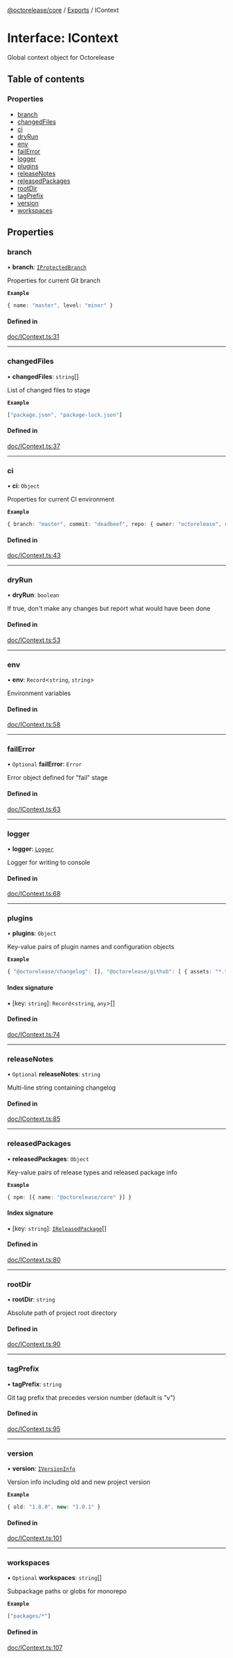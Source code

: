 [@octorelease/core](../README.md) / [Exports](../modules.md) / IContext

# Interface: IContext

Global context object for Octorelease

## Table of contents

### Properties

- [branch](IContext.md#branch)
- [changedFiles](IContext.md#changedfiles)
- [ci](IContext.md#ci)
- [dryRun](IContext.md#dryrun)
- [env](IContext.md#env)
- [failError](IContext.md#failerror)
- [logger](IContext.md#logger)
- [plugins](IContext.md#plugins)
- [releaseNotes](IContext.md#releasenotes)
- [releasedPackages](IContext.md#releasedpackages)
- [rootDir](IContext.md#rootdir)
- [tagPrefix](IContext.md#tagprefix)
- [version](IContext.md#version)
- [workspaces](IContext.md#workspaces)

## Properties

### branch

• **branch**: [`IProtectedBranch`](IProtectedBranch.md)

Properties for current Git branch

**`Example`**

```ts
{ name: "master", level: "minor" }
```

#### Defined in

[doc/IContext.ts:31](https://github.com/zowe-actions/octorelease/blob/3eb8460/packages/core/src/doc/IContext.ts#L31)

___

### changedFiles

• **changedFiles**: `string`[]

List of changed files to stage

**`Example`**

```ts
["package.json", "package-lock.json"]
```

#### Defined in

[doc/IContext.ts:37](https://github.com/zowe-actions/octorelease/blob/3eb8460/packages/core/src/doc/IContext.ts#L37)

___

### ci

• **ci**: `Object`

Properties for current CI environment

**`Example`**

```ts
{ branch: "master", commit: "deadbeef", repo: { owner: "octorelease", repo: "octorelease" } }
```

#### Defined in

[doc/IContext.ts:43](https://github.com/zowe-actions/octorelease/blob/3eb8460/packages/core/src/doc/IContext.ts#L43)

___

### dryRun

• **dryRun**: `boolean`

If true, don't make any changes but report what would have been done

#### Defined in

[doc/IContext.ts:53](https://github.com/zowe-actions/octorelease/blob/3eb8460/packages/core/src/doc/IContext.ts#L53)

___

### env

• **env**: `Record`<`string`, `string`\>

Environment variables

#### Defined in

[doc/IContext.ts:58](https://github.com/zowe-actions/octorelease/blob/3eb8460/packages/core/src/doc/IContext.ts#L58)

___

### failError

• `Optional` **failError**: `Error`

Error object defined for "fail" stage

#### Defined in

[doc/IContext.ts:63](https://github.com/zowe-actions/octorelease/blob/3eb8460/packages/core/src/doc/IContext.ts#L63)

___

### logger

• **logger**: [`Logger`](../classes/Logger.md)

Logger for writing to console

#### Defined in

[doc/IContext.ts:68](https://github.com/zowe-actions/octorelease/blob/3eb8460/packages/core/src/doc/IContext.ts#L68)

___

### plugins

• **plugins**: `Object`

Key-value pairs of plugin names and configuration objects

**`Example`**

```ts
{ "@octorelease/changelog": [], "@octorelease/github": [ { assets: "*.tgz" } ] }
```

#### Index signature

▪ [key: `string`]: `Record`<`string`, `any`\>[]

#### Defined in

[doc/IContext.ts:74](https://github.com/zowe-actions/octorelease/blob/3eb8460/packages/core/src/doc/IContext.ts#L74)

___

### releaseNotes

• `Optional` **releaseNotes**: `string`

Multi-line string containing changelog

#### Defined in

[doc/IContext.ts:85](https://github.com/zowe-actions/octorelease/blob/3eb8460/packages/core/src/doc/IContext.ts#L85)

___

### releasedPackages

• **releasedPackages**: `Object`

Key-value pairs of release types and released package info

**`Example`**

```ts
{ npm: [{ name: "@octorelease/core" }] }
```

#### Index signature

▪ [key: `string`]: [`IReleasedPackage`](IReleasedPackage.md)[]

#### Defined in

[doc/IContext.ts:80](https://github.com/zowe-actions/octorelease/blob/3eb8460/packages/core/src/doc/IContext.ts#L80)

___

### rootDir

• **rootDir**: `string`

Absolute path of project root directory

#### Defined in

[doc/IContext.ts:90](https://github.com/zowe-actions/octorelease/blob/3eb8460/packages/core/src/doc/IContext.ts#L90)

___

### tagPrefix

• **tagPrefix**: `string`

Git tag prefix that precedes version number (default is "v")

#### Defined in

[doc/IContext.ts:95](https://github.com/zowe-actions/octorelease/blob/3eb8460/packages/core/src/doc/IContext.ts#L95)

___

### version

• **version**: [`IVersionInfo`](IVersionInfo.md)

Version info including old and new project version

**`Example`**

```ts
{ old: "1.0.0", new: "1.0.1" }
```

#### Defined in

[doc/IContext.ts:101](https://github.com/zowe-actions/octorelease/blob/3eb8460/packages/core/src/doc/IContext.ts#L101)

___

### workspaces

• `Optional` **workspaces**: `string`[]

Subpackage paths or globs for monorepo

**`Example`**

```ts
["packages/*"]
```

#### Defined in

[doc/IContext.ts:107](https://github.com/zowe-actions/octorelease/blob/3eb8460/packages/core/src/doc/IContext.ts#L107)
